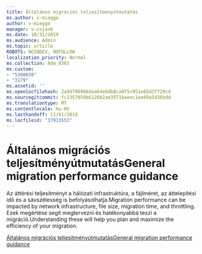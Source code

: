 ```yaml
---
title: Általános migrációs teljesítményútmutatás
ms.author: v-miegge
author: v-miegge
manager: v-cojank
ms.date: 10/31/2019
ms.audience: Admin
ms.topic: article
ROBOTS: NOINDEX, NOFOLLOW
localization_priority: Normal
ms.collection: Adm_O365
ms.custom:
- "5300030"
- "3179"
ms.assetid: ''
ms.openlocfilehash: 2a9d796966daa64e6db8ca0f5c951e65d2ff29c4
ms.sourcegitcommit: fc2357059b6126b2ae3571baeec1ee89a5d36bdd
ms.translationtype: MT
ms.contentlocale: hu-HU
ms.lasthandoff: 11/01/2019
ms.locfileid: "37913552"
---
```

# <a name="general-migration-performance-guidance"></a><span data-ttu-id="55636-102">Általános migrációs teljesítményútmutatás</span><span class="sxs-lookup"><span data-stu-id="55636-102">General migration performance guidance</span></span>

<span data-ttu-id="55636-103">Az áttérési teljesítményt a hálózati infrastruktúra, a fájlméret, az áttelepítési idő és a sávszélesség is befolyásolhatja.</span><span class="sxs-lookup"><span data-stu-id="55636-103">Migration performance can be impacted by network infrastructure, file size, migration time, and throttling.</span></span> <span data-ttu-id="55636-104">Ezek megértése segít megtervezni és hatékonyabbá teszi a migráció.</span><span class="sxs-lookup"><span data-stu-id="55636-104">Understanding these will help you plan and maximize the efficiency of your migration.</span></span>

[<span data-ttu-id="55636-105">Általános migrációs teljesítményútmutatás</span><span class="sxs-lookup"><span data-stu-id="55636-105">General migration performance guidance</span></span>](https://docs.microsoft.com/sharepointmigration/sharepoint-online-and-onedrive-migration-speed)